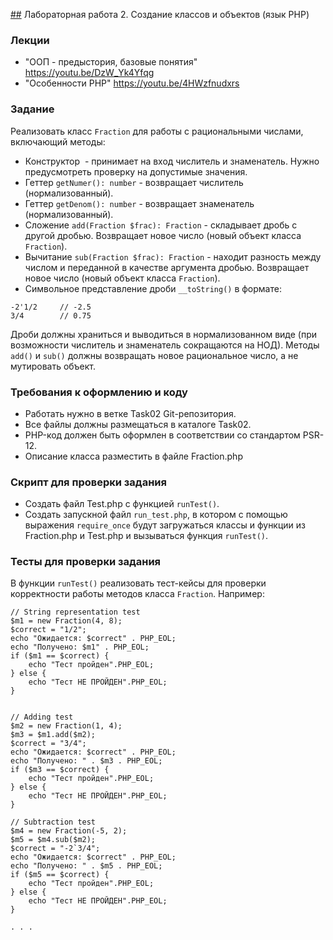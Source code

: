 [##](##)                             Лабораторная работа 2. Создание классов и объектов (язык PHP)
### Лекции
* "ООП - предыстория, базовые понятия" https://youtu.be/DzW_Yk4Yfqg
* "Особенности PHP" https://youtu.be/4HWzfnudxrs
### Задание
Реализовать класс `Fraction` для работы с рациональными числами, включающий методы:
* Конструктор  - принимает на вход числитель и знаменатель. Нужно предусмотреть проверку на допустимые значения.
* Геттер `getNumer(): number` - возвращает числитель (нормализованный).
* Геттер `getDenom(): number` - возвращает знаменатель (нормализованный).
* Сложение `add(Fraction $frac): Fraction` - складывает дробь с другой дробью. Возвращает новое число (новый объект класса `Fraction`).
* Вычитание `sub(Fraction $frac): Fraction` - находит разность между числом и переданной в качестве аргумента дробью. Возвращает новое число (новый объект класса `Fraction`).
* Символьное представление дроби `__toString()` в формате:
```
-2'1/2     // -2.5
3/4        // 0.75
```
Дроби должны храниться и выводиться в нормализованном виде (при возможности числитель и знаменатель сокращаются на НОД).
Методы `add()` и `sub()` должны возвращать новое рациональное число, а не мутировать объект. 

### Требования к оформлению и коду
* Работать нужно в ветке Task02 Git-репозитория.
* Все файлы должны размещаться в каталоге Task02.
* PHP-код должен быть оформлен в соответствии со стандартом PSR-12. 
* Описание класса разместить в файле Fraction.php

### Скрипт для проверки задания
* Создать файл Test.php с функцией `runTest()`.
* Создать запускной файл `run_test.php`, в котором с помощью выражения `require_once` будут загружаться классы и функции из Fraction.php и Test.php и вызываться функция `runTest()`.

### Тесты для проверки задания
В функции `runTest()` реализовать тест-кейсы для проверки корректности работы методов класса `Fraction`. Например: 
```
// String representation test
$m1 = new Fraction(4, 8);
$correct = "1/2";
echo "Ожидается: $correct" . PHP_EOL;
echo "Получено: $m1" . PHP_EOL;
if ($m1 == $correct) {
    echo "Тест пройден".PHP_EOL;
} else {
    echo "Тест НЕ ПРОЙДЕН".PHP_EOL;
}


// Adding test
$m2 = new Fraction(1, 4);
$m3 = $m1.add($m2);
$correct = "3/4";
echo "Ожидается: $correct" . PHP_EOL;
echo "Получено: " . $m3 . PHP_EOL;
if ($m3 == $correct) {
    echo "Тест пройден".PHP_EOL;
} else {
    echo "Тест НЕ ПРОЙДЕН".PHP_EOL;
}

// Subtraction test
$m4 = new Fraction(-5, 2);
$m5 = $m4.sub($m2);
$correct = "-2`3/4";
echo "Ожидается: $correct" . PHP_EOL;
echo "Получено: " . $m5 . PHP_EOL;
if ($m5 == $correct) {
    echo "Тест пройден".PHP_EOL;
} else {
    echo "Тест НЕ ПРОЙДЕН".PHP_EOL;
}

. . .
```
